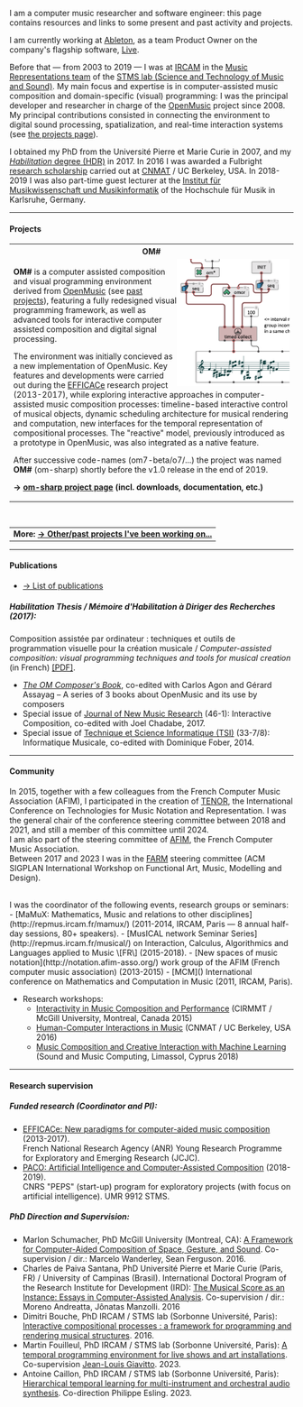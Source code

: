 

I am a computer music researcher and software engineer: this page contains resources and links to some present and past activity and projects.

I am currently working at <a href="http://www.ableton.com" target="_blank">Ableton</a>, as a team Product Owner on the company's flagship software, <a href="https://www.ableton.com/en/live/" target="_blank">Live</a>.

Before that — from 2003 to 2019 — I was at <a href="https://www.ircam.fr/recherche/" target="_blank">IRCAM</a> in the <a href="http://repmus.ircam.fr/bresson" target="_blank">Music Representations team</a> of the <a href="https://www.stms-lab.fr/" target="_blank">STMS lab (Science and Technology of Music and Sound)</a>. My main focus and expertise is in computer-assisted music composition and domain-specific (visual) programming: I was the principal developer and researcher in charge of the <a href="https://openmusic-project.github.io/" target="_blank">OpenMusic</a> project since 2008. My principal contributions consisted in connecting the environment to digital sound processing, spatialization, and real-time interaction systems (see <a href="projects#om">the projects page</a>). 

I obtained my PhD from the Université Pierre et Marie Curie in 2007, and my [_Habilitation_ degree (HDR)]((https://hal.archives-ouvertes.fr/tel-01525998/)) in 2017.
In 2016 I was awarded a Fulbright [research scholarship](http://www.cnmat.berkeley.edu/projects/jean-bresson-interactive-visual-programming-systems-music-composition) carried out at [CNMAT](http://www.cnmat.berkeley.edu/) / UC Berkeley, USA.
In 2018-2019 I was also part-time guest lecturer at the [Institut für Musikwissenschaft und Musikinformatik](http://www.hfm-karlsruhe.de/imwi/index.htm) of the Hochschule für Musik in Karlsruhe, Germany. 


-----

#### Projects

<table class="project">
<tr><th>OM#</th></tr>
<tr><td>
<img src="images/om-sharp.png" width="200" align="right"/>
<p>
<b>OM#</b> is a computer assisted composition and visual programming environment derived from <a href="https://openmusic-project.github.io/" target="_blank">OpenMusic</a> (see <a href="projects#om">past projects</a>), featuring a fully redesigned visual programming framework, as well as advanced tools for interactive computer assisted composition and digital signal processing.
</p>
<p>
The environment was initially concieved as a new implementation of OpenMusic. Key features and developments were carried out during the <a href="http://repmus.ircam.fr/efficace/" target="_blank">EFFICACe</a> research project (2013-2017), while exploring interactive approaches in computer-assisted music composition processes: timeline-based interactive control of musical objects, dynamic scheduling architecture for musical rendering and computation, new interfaces for the temporal representation of compositional processes.
The "reactive" model, previously introduced as a prototype in OpenMusic, was also integrated as a native feature.
</p>
<p>
After successive code-names (om7-beta/o7/...) the project was named <b>OM#</b> (om-sharp) shortly before the v1.0 release in the end of 2019.
</p>

<b>&rarr; <a href="https://cac-t-u-s.github.io/om-sharp/">om-sharp project page</a> (incl. downloads, documentation, etc.)</b>
</td></tr></table>

<br>

<table class="project">
<tr><td>
<b>More: <a href="projects">&rarr; Other/past projects I've been working on...</a></b>
</td></tr></table>

-----
#### Publications

- [&rarr; List of publications](publi)

<!-- 
- [Habilitation thesis](https://hal.archives-ouvertes.fr/tel-01525998/) [In French]: _Composition assistée par ordinateur : techniques et outils de programmation visuelle pour la création musicale_.
-->

<!-- _Computer-assisted composition: visual programming techniques and tools for musical creation_ -->

##### Habilitation Thesis / _Mémoire d'Habilitation à Diriger des Recherches_ (2017):       
Composition assistée par ordinateur : techniques et outils de programmation visuelle pour la création musicale /
_Computer-assisted composition: visual programming techniques and tools for musical creation_ (in French) [[PDF]](https://hal.archives-ouvertes.fr/tel-01525998/).

<!-- \| [Support materials](http://repmus.ircam.fr/bresson/hdr). -->

- _[The OM Composer's Book](http://repmus.ircam.fr/openmusic/ombook)_, co-edited with Carlos Agon and Gérard Assayag – A series of 3 books about OpenMusic and its use by composers
- Special issue of [Journal of New Music Research](http://www.tandfonline.com/toc/nnmr20/46/1) (46-1): Interactive Composition, co-edited with Joel Chadabe, 2017.
- Special issue of [Technique et Science Informatique (TSI)](https://tsi.revuesonline.com/resnum.jsp?editionId=1887&Submit2.x=18&Submit2.y=11) (33-7/8): Informatique Musicale, co-edited with Dominique Fober, 2014.


-----

#### Community 


In 2015, together with a few colleagues from the French Computer Music Association (AFIM), I participated in the creation of [TENOR](https://www.tenor-conference.org), the International Conference on Technologies for Music Notation and Representation. I was the general chair of the conference steering committee between 2018 and 2021, and still a member of this committee until 2024.
<br>
I am also part of the steering committee of [AFIM](http://afim-asso.org), the French Computer Music Association.
<br>
Between 2017 and 2023 I was in the [FARM](https://functional-art.org) steering committee (ACM SIGPLAN International Workshop on Functional Art, Music, Modelling and Design).

<br>
I was the coordinator of the following events, research groups or seminars:    
- [MaMuX: Mathematics, Music and relations to other disciplines](http://repmus.ircam.fr/mamux/) (2011-2014, IRCAM, Paris — 8 annual half-day sessions, 80+ speakers).
- [MusICAL network Seminar Series](http://repmus.ircam.fr/musical/) on Interaction, Calculus, Algorithmics and Languages applied to Music \[FR\] (2015-2018).
- [New spaces of music notation](http://notation.afim-asso.org/) work group of the AFIM (French computer music association) (2013-2015)
- [MCM]() International conference on Mathematics and Computation in Music (2011, IRCAM, Paris).

- Research workshops: 
  - [Interactivity in Music Composition and Performance](http://repmus.ircam.fr/efficace/events/workshop-cirmmt) (CIRMMT / McGill University, Montreal, Canada 2015)
  - [Human-Computer Interactions in Music](http://repmus.ircam.fr/efficace/events/workshop-berkeley) (CNMAT / UC Berkeley, USA 2016)
  - [Music Composition and Creative Interaction with Machine Learning](http://repmus.ircam.fr/paco/workshop-smc) (Sound and Music Computing, Limassol, Cyprus 2018)


-----

#### Research supervision

##### Funded research (Coordinator and PI):

- [EFFICACe: New paradigms for computer-aided music composition](https://anr.fr/Project-ANR-13-JS02-0004) (2013-2017).     
French National Research Agency (ANR) Young Research Programme for Exploratory and Emerging Research (JCJC). 
- [PACO: Artificial Intelligence and Computer-Assisted Composition](http://repmus.ircam.fr/paco/home-en) (2018-2019).       
CNRS "PEPS" (start-up) program for exploratory projects (with focus on artificial intelligence). UMR 9912 STMS.


##### PhD Direction and Supervision:

- Marlon Schumacher, PhD McGill University (Montreal, CA): [A Framework for Computer-Aided Composition of Space, Gesture, and Sound](https://hal.science/tel-01491794/). Co-supervision / dir.: Marcelo Wanderley, Sean Ferguson. 2016.
- Charles de Paiva Santana, PhD Université Pierre et Marie Curie (Paris, FR) / University of Campinas (Brasil). International Doctoral Program of the Research Institute for Development (IRD): [The Musical Score as an Instance: Essays in Computer-Assisted Analysis](https://www.theses.fr/2016PA066672). Co-supervision / dir.: Moreno Andreatta, Jônatas Manzolli. 2016
- Dimitri Bouche, PhD IRCAM / STMS lab (Sorbonne Université, Paris): [Interactive compositional processes : a framework for programming and rendering musical structures](https://theses.hal.science/tel-01524393/). 2016.
- Martin Fouilleul, PhD IRCAM / STMS lab (Sorbonne Université, Paris): [A temporal programming environment for live shows and art installations](https://theses.hal.science/tel-04051156). Co-supervision [Jean-Louis Giavitto](http://repmus.ircam.fr/giavitto). 2023.      
- Antoine Caillon,  PhD IRCAM / STMS lab (Sorbonne Université, Paris): [Hierarchical temporal learning for multi-instrument and orchestral audio synthesis](https://theses.hal.science/tel-04137258). Co-direction Philippe Esling. 2023.



